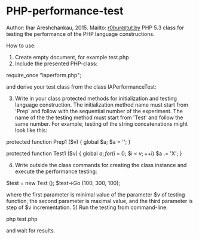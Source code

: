 # PHP-performance-test
Author: Ihar Areshchankau, 2015.
Mailto: r0bur@tut.by
PHP 5.3 class for testing the performance of the PHP language constructions.

How to use:
1) Create empty document, for example test.php
2) Include the presented PHP-class:

require_once "iaperform.php";

and derive your test class from the class IAPerformanceTest:

<?php
class Test extends IAPerformanceTest
{
...
}
?>

3) Write in your class protected methods for initialization and testing language construction. The initialization method name must start from 'Prep' and follow with the sequential number of the experiment. The name of the the testing method must start from 'Test' and follow the same number. For example, testing of the string concatenations might look like this:

protected function Prep1 ($v)
{
	global $a;
	$a = '';
}

protected function Test1 ($v)
{
	global $a;
	for ($i = 0; $i < $v; ++$i)
		$a .= 'X';
}

4) Write outside the class commands for creating the class instance and execute the performance testing:

$test = new Test ();
$test->Go (100, 300, 100);

where the first parameter is minimal value of the parameter $v of testing function, the second parameter is maximal value, and the third parameter is step of $v incrementation.
5) Run the testing from command-line:

php test.php

and wait for results.

